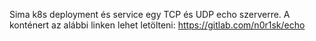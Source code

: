 Sima k8s deployment és service egy TCP és UDP echo szerverre.
A konténert az alábbi linken lehet letölteni:
https://gitlab.com/n0r1sk/echo
